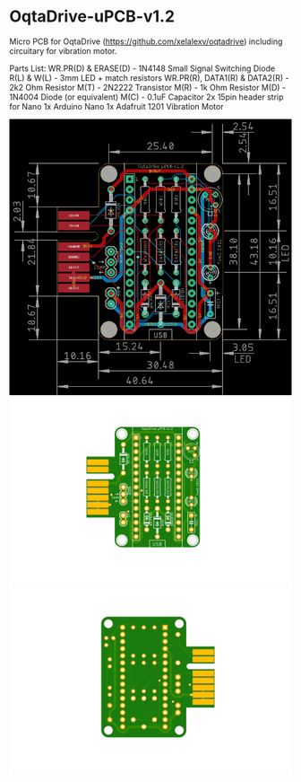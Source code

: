# OqtaDrive-uPCB-v1.2

Micro PCB for OqtaDrive (https://github.com/xelalexv/oqtadrive) including circuitary for vibration motor.

Parts List:
WR.PR(D) & ERASE(D) - 1N4148 Small Signal Switching Diode
R(L) & W(L) - 3mm LED + match resistors
WR.PR(R), DATA1(R) & DATA2(R) - 2k2 Ohm Resistor
M(T) - 2N2222 Transistor
M(R) - 1k Ohm Resistor
M(D) - 1N4004 Diode (or equivalent)
M(C) - 0.1uF Capacitor
2x 15pin header strip for Nano
1x Arduino Nano
1x Adafruit 1201 Vibration Motor

![Screenshot](oqtadrive_sch.png)
![Screenshot](oqtadrive_top.png)
![Screenshot](oqtadrive_bottom.png)

